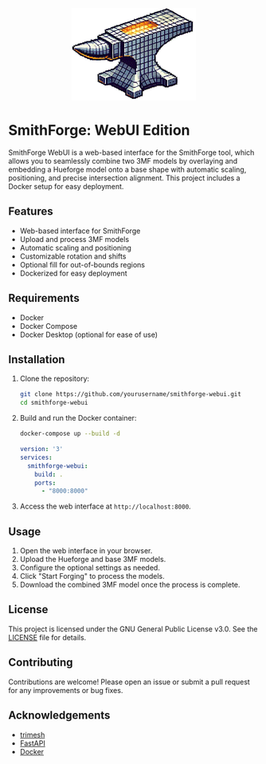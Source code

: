 <p align="center">
  <img src="web/static/smithforge_logo_white_small_v2.gif" alt="SmithForge Logo">
</p>

# SmithForge: WebUI Edition

SmithForge WebUI is a web-based interface for the SmithForge tool, which allows you to seamlessly combine two 3MF models by overlaying and embedding a Hueforge model onto a base shape with automatic scaling, positioning, and precise intersection alignment. This project includes a Docker setup for easy deployment.

## Features

- Web-based interface for SmithForge
- Upload and process 3MF models
- Automatic scaling and positioning
- Customizable rotation and shifts
- Optional fill for out-of-bounds regions
- Dockerized for easy deployment

## Requirements

- Docker
- Docker Compose
- Docker Desktop (optional for ease of use)

## Installation

1. Clone the repository:
    ```bash
    git clone https://github.com/yourusername/smithforge-webui.git
    cd smithforge-webui
    ```

2. Build and run the Docker container:
    ```bash
    docker-compose up --build -d
    ```
    ```yaml
    version: '3'
    services:
      smithforge-webui:
        build: .
        ports:
          - "8000:8000"
    ```

3. Access the web interface at `http://localhost:8000`.

## Usage
1. Open the web interface in your browser.
2. Upload the Hueforge and base 3MF models.
3. Configure the optional settings as needed.
4. Click "Start Forging" to process the models.
5. Download the combined 3MF model once the process is complete.

## License

This project is licensed under the GNU General Public License v3.0. See the [LICENSE](http://_vscodecontentref_/0) file for details.

## Contributing

Contributions are welcome! Please open an issue or submit a pull request for any improvements or bug fixes.

## Acknowledgements

- [trimesh](https://github.com/mikedh/trimesh)
- [FastAPI](https://fastapi.tiangolo.com/)
- [Docker](https://www.docker.com/)